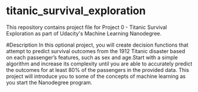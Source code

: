 # titanic_survival_exploration
This repository contains project file for Project 0 - Titanic Survival Exploration as part of Udacity's Machine Learning Nanodegree.

#Description
In this optional project, you will create decision functions that attempt to predict survival outcomes from the 1912 Titanic disaster based on each passenger’s features, such as sex and age.Start with a simple algorithm and increase its complexity until you are able to accurately predict the outcomes for at least 80% of the passengers in the provided data. This project will introduce you to some of the concepts of machine learning as you start the Nanodegree program.
